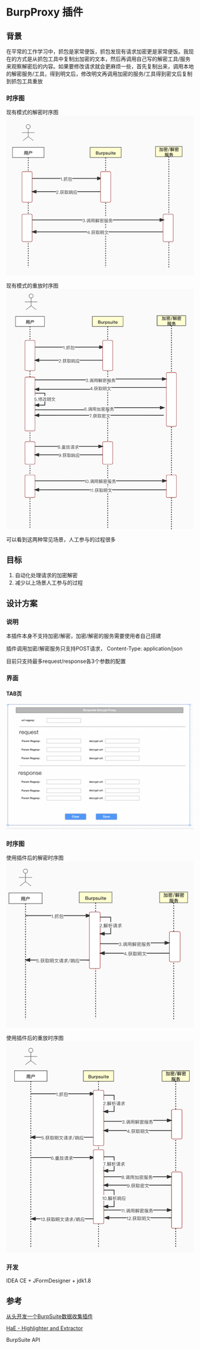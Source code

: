 # BurpProxy 插件
## 背景
在平常的工作学习中，抓包是家常便饭，抓包发现有请求加密更是家常便饭。我现在的方式是从抓包工具中复制出加密的文本，然后再调用自己写的解密工具/服务来观察解密后的内容。如果要修改请求就会更麻烦一些，首先复制出来，调用本地的解密服务/工具，得到明文后，修改明文再调用加密的服务/工具得到密文后复制到抓包工具重放

### 时序图
现有模式的解密时序图
![解密时序图](img/1.png)

现有模式的重放时序图
![解密时序图](img/2.png)

可以看到这两种常见场景，人工参与的过程很多

## 目标
1. 自动化处理请求的加密解密
2. 减少以上场景人工参与的过程
   
## 设计方案
### 说明
本插件本身不支持加密/解密，加密/解密的服务需要使用者自己搭建

插件调用加密/解密服务只支持POST请求， Content-Type: application/json

目前只支持最多request/response各3个参数的配置

### 界面
#### TAB页
![TAB页](img/ui_tab.png)
### 时序图
使用插件后的解密时序图
![解密时序图](img/3.png)

使用插件后的重放时序图
![解密时序图](img/4.png)

### 开发
IDEA CE + JFormDesigner + jdk1.8

## 参考
[从头开发一个BurpSuite数据收集插件](https://www.secpulse.com/archives/124593.html)

[HaE - Highlighter and Extractor](https://github.com/gh0stkey/HaE)

BurpSuite API
